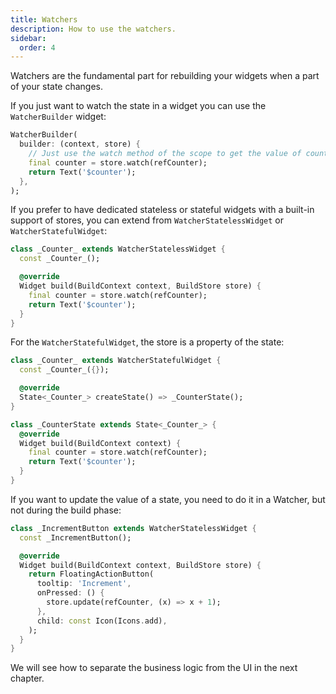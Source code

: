 ```yaml
---
title: Watchers
description: How to use the watchers.
sidebar:
  order: 4
---
```


Watchers are the fundamental part for rebuilding your widgets when a part of your state changes.

If you just want to watch the state in a widget you can use the `WatcherBuilder` widget:

```dart
WatcherBuilder(
  builder: (context, store) {
    // Just use the watch method of the scope to get the value of counter and rebuild when it changes.
    final counter = store.watch(refCounter);
    return Text('$counter');
  },
);
```

If you prefer to have dedicated stateless or stateful widgets with a built-in support of stores, you can extend from `WatcherStatelessWidget` or `WatcherStatefulWidget`:

```dart
class _Counter_ extends WatcherStatelessWidget {
  const _Counter_();

  @override
  Widget build(BuildContext context, BuildStore store) {
    final counter = store.watch(refCounter);
    return Text('$counter');
  }
}
```

For the `WatcherStatefulWidget`, the store is a property of the state:

```dart
class _Counter_ extends WatcherStatefulWidget {
  const _Counter_({});

  @override
  State<_Counter_> createState() => _CounterState();
}

class _CounterState extends State<_Counter_> {
  @override
  Widget build(BuildContext context) {
    final counter = store.watch(refCounter);
    return Text('$counter');
  }
}
```

If you want to update the value of a state, you need to do it in a Watcher, but not during the build phase:
```dart
class _IncrementButton extends WatcherStatelessWidget {
  const _IncrementButton();

  @override
  Widget build(BuildContext context, BuildStore store) {
    return FloatingActionButton(
      tooltip: 'Increment',
      onPressed: () {
        store.update(refCounter, (x) => x + 1);
      },
      child: const Icon(Icons.add),
    );
  }
}
```

We will see how to separate the business logic from the UI in the next chapter.